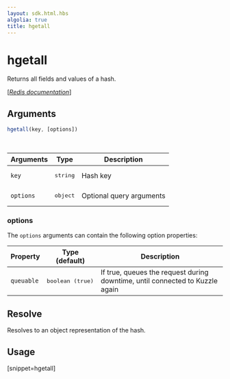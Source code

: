 ```yaml
---
layout: sdk.html.hbs
algolia: true
title: hgetall
---
```


# hgetall


Returns all fields and values of a hash.

[[_Redis documentation_]](https://redis.io/commands/hgetall)

## Arguments

```js
hgetall(key, [options])
```

<br/>

| Arguments    | Type    | Description |
|--------------|---------|-------------|
| `key` | <pre>string</pre> | Hash key |
| ``options`` | <pre>object</pre> | Optional query arguments |

### options

The `options` arguments can contain the following option properties:

| Property   | Type (default)   | Description                       |
| ---------- | ------- | --------------------------------- |
| `queuable` | <pre>boolean (true)</pre> | If true, queues the request during downtime, until connected to Kuzzle again |

## Resolve

Resolves to an object representation of the hash.

## Usage

[snippet=hgetall]
